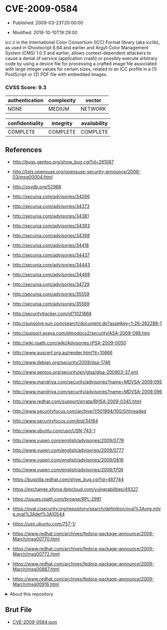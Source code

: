 # CVE-2009-0584

- Published: 2009-03-23T20:00:00

- Modified: 2018-10-10T19:29:00

icc.c in the International Color Consortium (ICC) Format library (aka icclib), as used in Ghostscript 8.64 and earlier and Argyll Color Management System (CMS) 1.0.3 and earlier, allows context-dependent attackers to cause a denial of service (application crash) or possibly execute arbitrary code by using a device file for processing a crafted image file associated with large integer values for certain sizes, related to an ICC profile in a (1) PostScript or (2) PDF file with embedded images.

### CVSS Score: **9.3**

| authentication | complexity | vector |
| --- | --- | --- |
| NONE | MEDIUM | NETWORK |

| confidentiality | integrity | availability |
| --- | --- | --- |
| COMPLETE | COMPLETE | COMPLETE |

## References

* http://bugs.gentoo.org/show_bug.cgi?id=261087

* http://lists.opensuse.org/opensuse-security-announce/2009-03/msg00004.html

* http://osvdb.org/52988

* http://secunia.com/advisories/34266

* http://secunia.com/advisories/34373

* http://secunia.com/advisories/34381

* http://secunia.com/advisories/34393

* http://secunia.com/advisories/34398

* http://secunia.com/advisories/34418

* http://secunia.com/advisories/34437

* http://secunia.com/advisories/34443

* http://secunia.com/advisories/34469

* http://secunia.com/advisories/34729

* http://secunia.com/advisories/35559

* http://secunia.com/advisories/35569

* http://securitytracker.com/id?1021868

* http://sunsolve.sun.com/search/document.do?assetkey=1-26-262288-1

* http://support.avaya.com/elmodocs2/security/ASA-2009-098.htm

* http://wiki.rpath.com/wiki/Advisories:rPSA-2009-0050

* http://www.auscert.org.au/render.html?it=10666

* http://www.debian.org/security/2009/dsa-1746

* http://www.gentoo.org/security/en/glsa/glsa-200903-37.xml

* http://www.mandriva.com/security/advisories?name=MDVSA-2009:095

* http://www.mandriva.com/security/advisories?name=MDVSA-2009:096

* http://www.redhat.com/support/errata/RHSA-2009-0345.html

* http://www.securityfocus.com/archive/1/501994/100/0/threaded

* http://www.securityfocus.com/bid/34184

* http://www.ubuntu.com/usn/USN-743-1

* http://www.vupen.com/english/advisories/2009/0776

* http://www.vupen.com/english/advisories/2009/0777

* http://www.vupen.com/english/advisories/2009/0816

* http://www.vupen.com/english/advisories/2009/1708

* https://bugzilla.redhat.com/show_bug.cgi?id=487744

* https://exchange.xforce.ibmcloud.com/vulnerabilities/49327

* https://issues.rpath.com/browse/RPL-2991

* https://oval.cisecurity.org/repository/search/definition/oval%3Aorg.mitre.oval%3Adef%3A10544

* https://usn.ubuntu.com/757-1/

* https://www.redhat.com/archives/fedora-package-announce/2009-March/msg00770.html

* https://www.redhat.com/archives/fedora-package-announce/2009-March/msg00772.html

* https://www.redhat.com/archives/fedora-package-announce/2009-March/msg00887.html

* https://www.redhat.com/archives/fedora-package-announce/2009-March/msg00916.html

<details>
<summary>About this repository</summary> 

  This repository is part of the project [Live Hack CVE](https://github.com/Live-Hack-CVE). Main website can be found [www.live-hack.org](https://www.live-hack.org) 
  
  Made by [Sn0wAlice](https://github.com/Sn0wAlice) for the people that care about security and need to have a feed of the latest CVEs. Hope you enjoy it, don't forget to star the repo and follow me on [Twitter](https://twitter.com/Sn0wAlice) and [Github](https://github.com/Sn0wAlice). And that is my [personnal website](https://www.alice-snow.me/)

  - [Home Page](https://github.com/Live-Hack-CVE)
  - [Framework](https://github.com/Live-Hack-CVE/cve-framework)
  - [CVE database](https://github.com/Live-Hack-CVE/full_database)
  - [Changelog](https://github.com/Live-Hack-CVE/Changelog)
</details>

## Brut File

* [CVE-2009-0584.json](https://raw.githubusercontent.com/Live-Hack-CVE/full_database/main/cves/2009/CVE-2009-0584.json)

